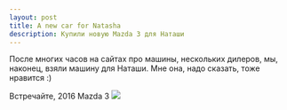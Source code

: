 ```yaml
---
layout: post
title: A new car for Natasha
description: Купили новую Mazda 3 для Наташи
---
```


После многих часов на сайтах про машины, нескольких дилеров, мы, наконец, взяли машину
для Наташи. Мне она, надо сказать, тоже нравится :)

Встречайте, 2016 Mazda 3
<img src="http://i.imgur.com/amZ1lTxh.jpg" class="img-responsive img-thumbnail">